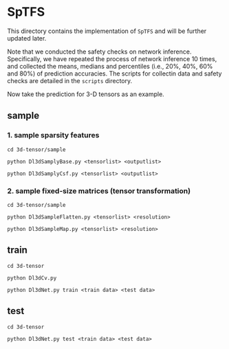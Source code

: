 # SpTFS

This directory contains the implementation of `SpTFS` and will be further updated later.

Note that we conducted the safety checks on network inference. Specifically, we have repeated the process of network inference 10 times, and collected the means, medians and percentiles (i.e., 20%, 40%, 60% and 80%) of prediction accuracies. The scripts for collectin data and safety checks are detailed in the `scripts` directory.

Now take the prediction for 3-D tensors as an example.

## sample

### 1. sample sparsity features

    cd 3d-tensor/sample

    python Dl3dSamplyBase.py <tensorlist> <outputlist>

    python Dl3dSamplyCsf.py <tensorlist> <outputlist>

### 2. sample fixed-size matrices (tensor transformation)

    cd 3d-tensor/sample
    
    python Dl3dSampleFlatten.py <tensorlist> <resolution>

    python Dl3dSampleMap.py <tensorlist> <resolution>

## train

    cd 3d-tensor

    python Dl3dCv.py

    python Dl3dNet.py train <train data> <test data>

## test

    cd 3d-tensor

    python Dl3dNet.py test <train data> <test data>
